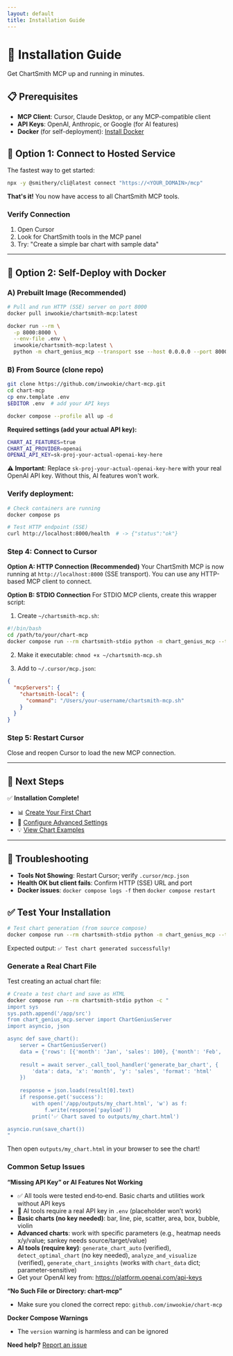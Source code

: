 ```yaml
---
layout: default
title: Installation Guide
---
```


# 🚀 Installation Guide

Get ChartSmith MCP up and running in minutes.

## 📋 Prerequisites

- **MCP Client**: Cursor, Claude Desktop, or any MCP-compatible client
- **API Keys**: OpenAI, Anthropic, or Google (for AI features)
- **Docker** (for self-deployment): [Install Docker](https://docs.docker.com/get-docker/)

## 🔗 Option 1: Connect to Hosted Service

The fastest way to get started:

```bash
npx -y @smithery/cli@latest connect "https://<YOUR_DOMAIN>/mcp"
```

**That's it!** You now have access to all ChartSmith MCP tools.

### Verify Connection
1. Open Cursor
2. Look for ChartSmith tools in the MCP panel
3. Try: "Create a simple bar chart with sample data"

---

## 🐳 Option 2: Self-Deploy with Docker

### A) Prebuilt Image (Recommended)
```bash
# Pull and run HTTP (SSE) server on port 8000
docker pull inwookie/chartsmith-mcp:latest

docker run --rm \
  -p 8000:8000 \
  --env-file .env \
  inwookie/chartsmith-mcp:latest \
  python -m chart_genius_mcp --transport sse --host 0.0.0.0 --port 8000
```

### B) From Source (clone repo)
```bash
git clone https://github.com/inwookie/chart-mcp.git
cd chart-mcp
cp env.template .env
$EDITOR .env  # add your API keys

docker compose --profile all up -d
```

**Required settings (add your actual API key):**
```bash
CHART_AI_FEATURES=true
CHART_AI_PROVIDER=openai
OPENAI_API_KEY=sk-proj-your-actual-openai-key-here
```

**⚠️ Important**: Replace `sk-proj-your-actual-openai-key-here` with your real OpenAI API key. Without this, AI features won't work.

### Verify deployment:
```bash
# Check containers are running
docker compose ps

# Test HTTP endpoint (SSE)
curl http://localhost:8000/health  # -> {"status":"ok"}
```

### Step 4: Connect to Cursor
**Option A: HTTP Connection (Recommended)**
Your ChartSmith MCP is now running at `http://localhost:8000` (SSE transport). You can use any HTTP-based MCP client to connect.

**Option B: STDIO Connection**
For STDIO MCP clients, create this wrapper script:

1. Create `~/chartsmith-mcp.sh`:
```bash
#!/bin/bash
cd /path/to/your/chart-mcp
docker compose run --rm chartsmith-stdio python -m chart_genius_mcp --transport stdio
```

2. Make it executable: `chmod +x ~/chartsmith-mcp.sh`

3. Add to `~/.cursor/mcp.json`:
```json
{
  "mcpServers": {
    "chartsmith-local": {
      "command": "/Users/your-username/chartsmith-mcp.sh"
    }
  }
}
```

### Step 5: Restart Cursor
Close and reopen Cursor to load the new MCP connection.

---

## 🎯 Next Steps

✅ **Installation Complete!**

- 📊 [Create Your First Chart](first-chart.md)
- 🔧 [Configure Advanced Settings](../advanced/configuration.md)
- 💡 [View Chart Examples](../examples/chart-gallery.md)

---

## 🐛 Troubleshooting

- **Tools Not Showing**: Restart Cursor; verify `.cursor/mcp.json`
- **Health OK but client fails**: Confirm HTTP (SSE) URL and port
- **Docker issues**: `docker compose logs -f` then `docker compose restart`

## ✅ Test Your Installation

```bash
# Test chart generation (from source compose)
docker compose run --rm chartsmith-stdio python -m chart_genius_mcp --test-chart
```

Expected output: `✅ Test chart generated successfully!`

### Generate a Real Chart File

Test creating an actual chart file:

```bash
# Create a test chart and save as HTML
docker compose run --rm chartsmith-stdio python -c "
import sys
sys.path.append('/app/src')
from chart_genius_mcp.server import ChartGeniusServer
import asyncio, json

async def save_chart():
    server = ChartGeniusServer()
    data = {'rows': [{'month': 'Jan', 'sales': 100}, {'month': 'Feb', 'sales': 120}]}
    
    result = await server._call_tool_handler('generate_bar_chart', {
        'data': data, 'x': 'month', 'y': 'sales', 'format': 'html'
    })
    
    response = json.loads(result[0].text)
    if response.get('success'):
        with open('/app/outputs/my_chart.html', 'w') as f:
            f.write(response['payload'])
        print('✅ Chart saved to outputs/my_chart.html')

asyncio.run(save_chart())
"
```

Then open `outputs/my_chart.html` in your browser to see the chart!

### Common Setup Issues

**“Missing API Key” or AI Features Not Working**

- ✅ All tools were tested end‑to‑end. Basic charts and utilities work without API keys
- 🔑 AI tools require a real API key in `.env` (placeholder won’t work)
- **Basic charts (no key needed)**: bar, line, pie, scatter, area, box, bubble, violin
- **Advanced charts**: work with specific parameters (e.g., heatmap needs x/y/value; sankey needs source/target/value)
- **AI tools (require key)**: `generate_chart_auto` (verified), `detect_optimal_chart` (no key needed), `analyze_and_visualize` (verified), `generate_chart_insights` (works with `chart_data` dict; parameter‑sensitive)
- Get your OpenAI key from: https://platform.openai.com/api-keys

**“No Such File or Directory: chart-mcp”**
- Make sure you cloned the correct repo: `github.com/inwookie/chart-mcp`

**Docker Compose Warnings**
- The `version` warning is harmless and can be ignored

**Need help?** [Report an issue](https://github.com/inwookie/chart-mcp-docs/issues)

